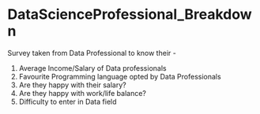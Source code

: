 # DataScienceProfessional_Breakdown

Survey taken from Data Professional to know their -
1. Average Income/Salary of Data professionals
2. Favourite Programming language opted by Data Professionals
3. Are they happy with their salary?
4. Are they happy with work/life balance?
5. Difficulty to enter in Data field
